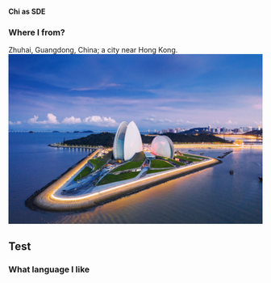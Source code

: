 
#### Chi as SDE

### Where I from?
Zhuhai, Guangdong, China; a city near Hong Kong.  
![Picture of Zhuhai](/images/zhuhai.jpeg)

## Test 
### What language I like
